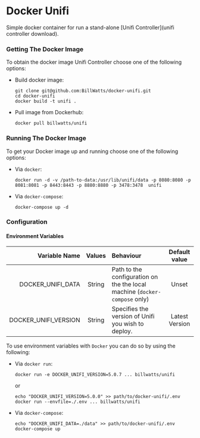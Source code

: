 # Docker Unifi
Simple docker container for run a stand-alone [Unifi Controller](unifi controller download).


### Getting The Docker Image

To obtain the docker image Unifi Controller choose one of the following options:

- Build docker image:

  ```
  git clone git@github.com:BillWatts/docker-unifi.git
  cd docker-unifi
  docker build -t unifi .
  ```

- Pull image from Dockerhub:

  ```
  docker pull billwatts/unifi
  ```

### Running The Docker Image

To get your Docker image up and running choose one of the following options:

- Via `docker`:
   ```
   docker run -d -v /path-to-data:/usr/lib/unifi/data -p 8080:8080 -p 8081:8081 -p 8443:8443 -p 8880:8880 -p 3478:3478  unifi
   ```

- Via `docker-compose`:
  ```
  docker-compose up -d
  ```

### Configuration

#### Environment Variables
| Variable Name           | Values                 | Behaviour                                                                            | Default value   |
| ----------------------: | :--------------------: | :----------------------------------------------------------------------------------- | :-------------: |
|     DOCKER_UNIFI_DATA   |  String     | Path to the configuration on the the local machine (`docker-compose` only)                      | Unset           |
|   DOCKER_UNIFI_VERSION  |  String     | Specifies the version of Unifi you wish to deploy.                                              | Latest Version  |

To use environment variables with `Docker` you can do so by using the following:

- Via `docker run`:
  ```
  docker run -e DOCKER_UNIFI_VERSION=5.0.7 ... billwatts/unifi
  ```

  or

  ```
  echo "DOCKER_UNIFI_VERSION=5.0.0" >> path/to/docker-unifi/.env
  docker run --envfile=./.env ... billwatts/unifi
  ```

- Via `docker-compose`:
  ```
  echo "DOCKER_UNIFI_DATA=./data" >> path/to/docker-unifi/.env
  docker-compose up
  ```
